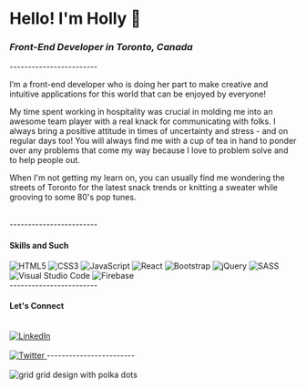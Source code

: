 <h1> Hello! I'm Holly 👋 </h1>

<h3><em>Front-End Developer in Toronto, Canada</em></h3>
------------------------
<br/>
<p> I’m a front-end developer who is doing her part to make creative and intuitive applications for this world that can be enjoyed by everyone!</p>

<p>My time spent working in hospitality was crucial in molding me into an awesome team player with a real knack for communicating with folks. I always bring a positive attitude in times of uncertainty and stress - and on regular days too! You will always find me with a cup of tea in hand to ponder over any problems that come my way because I love to problem solve and to help people out.</p>

<p>When I'm not getting my learn on, you can usually find me wondering the streets of Toronto for the latest snack trends or knitting a sweater while grooving to some 80's pop tunes.</p>
<br/>
------------------------
<h4>Skills and Such</h4>
<img alt="HTML5" src="https://img.shields.io/badge/html5-%23E34F26.svg?&style=for-the-badge&logo=html5&logoColor=white"/>
<img alt="CSS3" src="https://img.shields.io/badge/css3-%231572B6.svg?&style=for-the-badge&logo=css3&logoColor=white"/>
<img alt="JavaScript" src="https://img.shields.io/badge/javascript-%23323330.svg?&style=for-the-badge&logo=javascript&logoColor=%23F7DF1E"/>
<img alt="React" src="https://img.shields.io/badge/react-%2320232a.svg?&style=for-the-badge&logo=react&logoColor=%2361DAFB"/>
<img alt="Bootstrap" src="https://img.shields.io/badge/bootstrap-%23563D7C.svg?&style=for-the-badge&logo=bootstrap&logoColor=white"/>
<img alt="jQuery" src="https://img.shields.io/badge/jquery-%230769AD.svg?&style=for-the-badge&logo=jquery&logoColor=white"/>
<img alt="SASS" src="https://img.shields.io/badge/SASS-hotpink.svg?&style=for-the-badge&logo=SASS&logoColor=white"/>
<img alt="Visual Studio Code" src="https://img.shields.io/badge/VisualStudioCode-0078d7.svg?&style=for-the-badge&logo=visual-studio-code&logoColor=white"/>
<img alt="Firebase" src="https://img.shields.io/badge/firebase-%23039BE5.svg?&style=for-the-badge&logo=firebase"/>
<br/>
------------------------
<h4>Let's Connect</h4>
<br/>
<a href="https://www.linkedin.com/in/hollyjasiura/">
<img alt="LinkedIn" src="https://img.shields.io/badge/linkedin-%230077B5.svg?&style=for-the-badge&logo=linkedin&logoColor=white"/> </a>
<br/>
<a href="https://www.github.com/holjas>
<img alt="GitHub" src="https://img.shields.io/badge/github-%23121011.svg?&style=for-the-badge&logo=github&logoColor=white"/></a> 
                                                                                                                          <br/>
                                                                                                                          <a <a href="https://twitter.com/ThisIsHollyJ">
   <img alt="Twitter" src="https://img.shields.io/badge/<handle>-%231DA1F2.svg?&style=for-the-badge&logo=Twitter&logoColor=white"/>      </a>                                                                            
------------------------
<br/>
<br/>
<img src="https://media-exp1.licdn.com/dms/image/C4E16AQF4Z6qgruAigw/profile-displaybackgroundimage-shrink_350_1400/0/1619732925071?e=1625097600&v=beta&t=eb1lJmmeLStrkqhSBnBunoJeRC3Bkff6phpbgqPHr1w" alt="grid grid design with polka dots"/>
